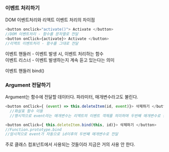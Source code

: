 ### 이벤트 처리하기
DOM 이벤트처리와 리액트 이벤트 처리의 차이점
```javascript
<button onclick="activate()"> Activate </button>
//DOM 이벤트처리 - 함수를 문자열로 전달
<button onClick={activate}> Activate </button>
//리액트 이벤트처리 - 함수를 그대로 전달
```
이벤트 핸들러 - 이벤트 발생 시, 이벤트 처리하는 함수   
이벤트 리스너 - 이벤트 발생하는지 계속 듣고 있는다는 의미   

이벤트 핸들러 bind()


### Argument 전달하기
Argument는 함수에 전달할 데이터다.
파라미터, 매개변수라고도 불린다.
```javascript
<button onClick={ (event) => this.deleteItem(id, event)}> 삭제하기 </button>
  //화살표 함수 이용
  //명시적으로 event라는 매개변수는 리액트의 이벤트 객체를 의미하며 두번째 매개변수로 전달

<button onClick={ this.deleteItem.bind(this, id)}> 삭제하기 </button>  
//Function.prototype.bind
//암시적으로 event가 자동으로 id이후의 두번째 매개변수로 전달
```
주로 클래스 컴포넌트에서 사용되는 것들이라 지금은 거의 사용 안 한다.
